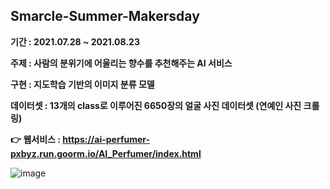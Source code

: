 ## Smarcle-Summer-Makersday

**기간 : 2021.07.28 ~ 2021.08.23**

**주제 : 사람의 분위기에 어울리는 향수를 추천해주는 AI 서비스**

**구현 : 지도학습 기반의 이미지 분류 모델**

**데이터셋 : 13개의 class로 이루어진 6650장의 얼굴 사진 데이터셋 (연예인 사진 크롤링)**

**👉 웹서비스 : https://ai-perfumer-pxbyz.run.goorm.io/AI_Perfumer/index.html**

![image](https://user-images.githubusercontent.com/70889699/131359284-2e1a5104-2ce3-4515-b6dd-cb3ccdf372b5.png)
